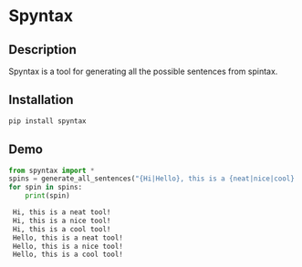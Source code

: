 # Spyntax 

## Description 
Spyntax is a tool for generating all the possible sentences from spintax. 

## Installation 
```cmd
pip install spyntax
```
## Demo
```python 
from spyntax import *
spins = generate_all_sentences("{Hi|Hello}, this is a {neat|nice|cool} tool!")
for spin in spins:
    print(spin)
```
```cmd
 Hi, this is a neat tool!
 Hi, this is a nice tool!
 Hi, this is a cool tool!
 Hello, this is a neat tool!
 Hello, this is a nice tool!
 Hello, this is a cool tool!
 ```

